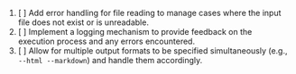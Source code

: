1. [ ] Add error handling for file reading to manage cases where the input file does not exist or is unreadable.
2. [ ] Implement a logging mechanism to provide feedback on the execution process and any errors encountered.
3. [ ] Allow for multiple output formats to be specified simultaneously (e.g., `--html --markdown`) and handle them accordingly.
